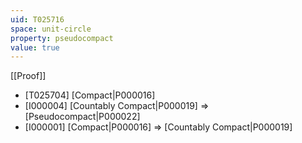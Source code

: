 ```yaml
---
uid: T025716
space: unit-circle
property: pseudocompact
value: true
---
```

[[Proof]]

* [T025704] [Compact|P000016]
* [I000004] [Countably Compact|P000019] => [Pseudocompact|P000022]
* [I000001] [Compact|P000016] => [Countably Compact|P000019]

